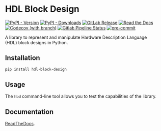 # HDL Block Design

[![PyPI - Version](https://img.shields.io/pypi/v/hdl-block-design)](https://pypi.org/project/hdl-block-design)
[![PyPI - Downloads](https://img.shields.io/pypi/dm/hdl-block-design)](https://pypistats.org/packages/hdl-block-design)
[![GitLab Release](https://img.shields.io/gitlab/v/release/dawalters%2Fhdl-block-design)](https://gitlab.com/dawalters/hdl-block-design/-/releases)
[![Read the Docs](https://img.shields.io/readthedocs/hdl-block-design)](https://hdl-block-design.readthedocs.io/en/latest/)
[![Codecov (with branch)](https://img.shields.io/codecov/c/gitlab/dawalters/hdl-block-design/develop)](https://app.codecov.io/gitlab/dawalters/hdl-block-design)
[![Gitlab Pipeline Status](https://img.shields.io/gitlab/pipeline-status/dawalters%2Fhdl-block-design?branch=develop)](https://gitlab.com/dawalters/hdl-block-design/-/pipelines?page=1&scope=all&ref=develop)
[![pre-commit](https://img.shields.io/badge/pre--commit-enabled-brightgreen?logo=pre-commit)](https://pre-commit.com/)

A library to represent and manipulate Hardware Description Language (HDL) block
designs in Python.

## Installation

```bash
pip install hdl-block-design
```

## Usage

The `hbd` command-line tool allows you to test the capabilities of the library.

## Documentation

[ReadTheDocs](https://hdl-block-design.readthedocs.io/en/latest/).
